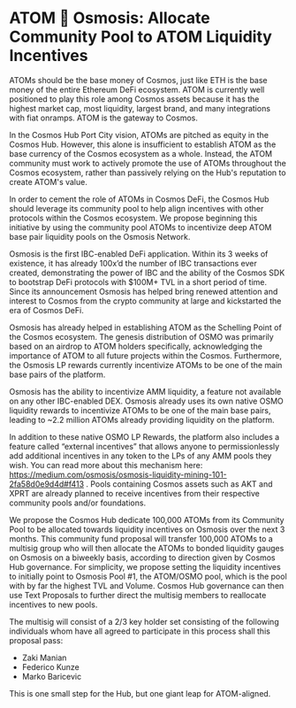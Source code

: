 # ATOM 🤝 Osmosis: Allocate Community Pool to ATOM Liquidity Incentives

ATOMs should be the base money of Cosmos, just like ETH is the base money of the entire Ethereum DeFi ecosystem. ATOM is currently well positioned to play this role among Cosmos assets because it has the highest market cap, most liquidity, largest brand, and many integrations with fiat onramps. ATOM is the gateway to Cosmos.

In the Cosmos Hub Port City vision, ATOMs are pitched as equity in the Cosmos Hub. However, this alone is insufficient to establish ATOM as the base currency of the Cosmos ecosystem as a whole. Instead, the ATOM community must work to actively promote the use of ATOMs throughout the Cosmos ecosystem, rather than passively relying on the Hub's reputation to create ATOM's value.

In order to cement the role of ATOMs in Cosmos DeFi, the Cosmos Hub should leverage its community pool to help align incentives with other protocols within the Cosmos ecosystem. We propose beginning this initiative by using the community pool ATOMs to incentivize deep ATOM base pair liquidity pools on the Osmosis Network.

Osmosis is the first IBC-enabled DeFi application. Within its 3 weeks of existence, it has already 100x’d the number of IBC transactions ever created, demonstrating the power of IBC and the ability of the Cosmos SDK to bootstrap DeFi protocols with $100M+ TVL in a short period of time. Since its announcement Osmosis has helped bring renewed attention and interest to Cosmos from the crypto community at large and kickstarted the era of Cosmos DeFi.

Osmosis has already helped in establishing ATOM as the Schelling Point of the Cosmos ecosystem. The genesis distribution of OSMO was primarily based on an airdrop to ATOM holders specifically, acknowledging the importance of ATOM to all future projects within the Cosmos. Furthermore, the Osmosis LP rewards currently incentivize ATOMs to be one of the main base pairs of the platform.

Osmosis has the ability to incentivize AMM liquidity, a feature not available on any other IBC-enabled DEX. Osmosis already uses its own native OSMO liquidity rewards to incentivize ATOMs to be one of the main base pairs, leading to ~2.2 million ATOMs already providing liquidity on the platform.

In addition to these native OSMO LP Rewards, the platform also includes a feature called “external incentives” that allows anyone to permissionlessly add additional incentives in any token to the LPs of any AMM pools they wish. You can read more about this mechanism here: https://medium.com/osmosis/osmosis-liquidity-mining-101-2fa58d0e9d4d#f413 . Pools containing Cosmos assets such as AKT and XPRT are already planned to receive incentives from their respective community pools and/or foundations.

We propose the Cosmos Hub dedicate 100,000 ATOMs from its Community Pool to be allocated towards liquidity incentives on Osmosis over the next 3 months. This community fund proposal will transfer 100,000 ATOMs to a multisig group who will then allocate the ATOMs to bonded liquidity gauges on Osmosis on a biweekly basis, according to direction given by Cosmos Hub governance. For simplicity, we propose setting the liquidity incentives to initially point to Osmosis Pool #1, the ATOM/OSMO pool, which is the pool with by far the highest TVL and Volume. Cosmos Hub governance can then use Text Proposals to further direct the multisig members to reallocate incentives to new pools.

The multisig will consist of a 2/3 key holder set consisting of the following individuals whom have all agreed to participate in this process shall this proposal pass:

- Zaki Manian
- Federico Kunze
- Marko Baricevic

This is one small step for the Hub, but one giant leap for ATOM-aligned.
